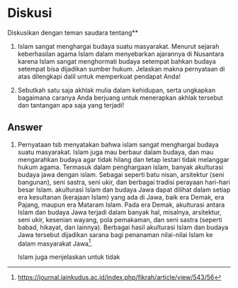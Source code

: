 # Diskusi
Diskusikan dengan teman saudara tentang**

1. Islam sangat menghargai budaya suatu masyarakat. Menurut sejarah keberhasilan agama Islam dalam menyebarkan ajarannya di Nusantara karena Islam sangat menghormati budaya setempat bahkan budaya setempat bisa dijadikan sumber hukum. Jelaskan makna pernyataan di atas dilengkapi dalil untuk memperkuat pendapat Anda!

2. Sebutkah satu saja akhlak mulia dalam kehidupan, serta ungkapkan bagaimana caranya Anda berjuang untuk menerapkan akhlak tersebut dan tantangan apa saja yang terjadi!

## Answer
1. Pernyataan tsb menyatakan bahwa islam sangat menghargai budaya suatu masyarakat. Islam juga mau berbaur dalam budaya, dan mau mengarahkan budaya agar tidak hilang dan tetap lestari tidak melanggar hukum agama. 
	Termasuk dalam penghargaan islam, banyak akulturasi budaya jawa dengan islam. Sebagai seperti batu nisan, arsitektur (seni bangunan), seni sastra, seni ukir, dan berbagai tradisi perayaan hari-hari besar Islam. akulturasi Islam dan budaya Jawa dapat dilihat dalam setiap era kesultanan (kerajaan Islam) yang ada di Jawa, baik era Demak, era Pajang, maupun era Mataram Islam. Pada era Demak, akulturasi antara Islam dan budaya Jawa terjadi dalam banyak hal, misalnya, arsitektur, seni ukir, kesenian wayang, pola pemakaman, dan seni sastra (seperti babad, hikayat, dan lainnya). Berbagai hasil akulturasi Islam dan budaya Jawa tersebut dijadikan sarana bagi penanaman nilai-nilai Islam ke dalam masyarakat Jawa[^1].

	Islam juga menjelaskan untuk tidak 

[^1]:https://journal.iainkudus.ac.id/index.php/fikrah/article/view/543/56 